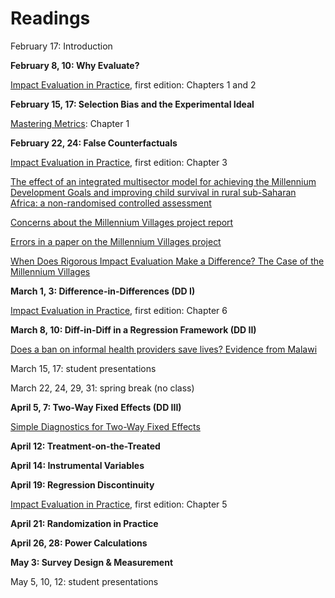 # Readings  

February 17: Introduction  

**February 8, 10: Why Evaluate?**  

[Impact Evaluation in Practice](https://openknowledge.worldbank.org/handle/10986/2550), first edition: Chapters 1 and 2  

**February 15, 17: Selection Bias and the Experimental Ideal**  

[Mastering Metrics](https://www.google.com/url?sa=t&rct=j&q=&esrc=s&source=web&cd=&ved=2ahUKEwjE2pfw-JjuAhUBZc0KHQo1DnoQFjAAegQIBhAC&url=http%3A%2F%2Fassets.press.princeton.edu%2Fchapters%2Fs10363.pdf&usg=AOvVaw3IGywrUpw1_F9e5npteATA): Chapter 1  

**February 22, 24: False Counterfactuals**  

[Impact Evaluation in Practice](https://openknowledge.worldbank.org/handle/10986/2550), first edition: Chapter 3    

[The effect of an integrated multisector model for achieving the Millennium Development Goals and improving child survival in rural sub-Saharan Africa: a non-randomised controlled assessment](http://wordpress.ei.columbia.edu/mdg-east/files/2013/02/Millennium-Villages-child-mortality-Lancet-2012.pdf)  

[Concerns about the Millennium Villages project report](https://www.thelancet.com/action/showPdf?pii=S0140-6736%2812%2960848-4)  

[Errors in a paper on the Millennium Villages project](https://www.thelancet.com/action/showPdf?pii=S0140-6736%2812%2960824-1)  

[When Does Rigorous Impact Evaluation Make a Difference? The Case of the Millennium Villages](https://www.cgdev.org/publication/when-does-rigorous-impact-evaluation-make-difference-case-millennium-villages-working)  

**March 1, 3: Difference-in-Differences (DD I)**  

[Impact Evaluation in Practice](https://openknowledge.worldbank.org/handle/10986/2550), first edition: Chapter 6   

**March 8, 10: Diff-in-Diff in a Regression Framework (DD II)**  

[Does a ban on informal health providers save lives? Evidence from Malawi](https://www.ncbi.nlm.nih.gov/pmc/articles/PMC4677333/)  

March 15, 17:  student presentations

March 22, 24, 29, 31:  spring break (no class)

**April 5, 7: Two-Way Fixed Effects (DD III)**   

[Simple Diagnostics for Two-Way Fixed Effects](https://arxiv.org/abs/2103.13229)

**April 12: Treatment-on-the-Treated**  

**April 14:  Instrumental Variables**  

**April 19:  Regression Discontinuity**  

[Impact Evaluation in Practice](https://openknowledge.worldbank.org/handle/10986/2550), first edition: Chapter 5

**April 21:  Randomization in Practice**  

**April 26, 28:  Power Calculations**  

**May 3:  Survey Design & Measurement**   

May 5, 10, 12:  student presentations  
